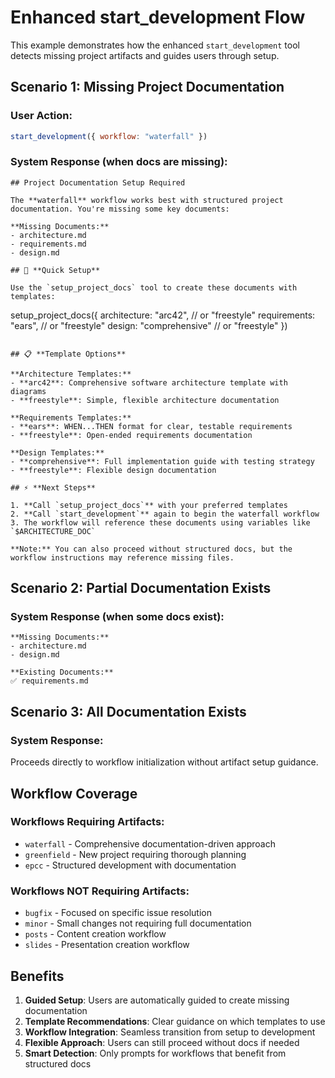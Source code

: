 # Enhanced start_development Flow

This example demonstrates how the enhanced `start_development` tool detects missing project artifacts and guides users through setup.

## Scenario 1: Missing Project Documentation

### User Action:
```javascript
start_development({ workflow: "waterfall" })
```

### System Response (when docs are missing):
```
## Project Documentation Setup Required

The **waterfall** workflow works best with structured project documentation. You're missing some key documents:

**Missing Documents:**
- architecture.md
- requirements.md
- design.md

## 🚀 **Quick Setup**

Use the `setup_project_docs` tool to create these documents with templates:

```
setup_project_docs({
  architecture: "arc42",        // or "freestyle"
  requirements: "ears",         // or "freestyle" 
  design: "comprehensive"       // or "freestyle"
})
```

## 📋 **Template Options**

**Architecture Templates:**
- **arc42**: Comprehensive software architecture template with diagrams
- **freestyle**: Simple, flexible architecture documentation

**Requirements Templates:**
- **ears**: WHEN...THEN format for clear, testable requirements
- **freestyle**: Open-ended requirements documentation

**Design Templates:**
- **comprehensive**: Full implementation guide with testing strategy
- **freestyle**: Flexible design documentation

## ⚡ **Next Steps**

1. **Call `setup_project_docs`** with your preferred templates
2. **Call `start_development`** again to begin the waterfall workflow
3. The workflow will reference these documents using variables like `$ARCHITECTURE_DOC`

**Note:** You can also proceed without structured docs, but the workflow instructions may reference missing files.
```

## Scenario 2: Partial Documentation Exists

### System Response (when some docs exist):
```
**Missing Documents:**
- architecture.md
- design.md

**Existing Documents:**
✅ requirements.md
```

## Scenario 3: All Documentation Exists

### System Response:
Proceeds directly to workflow initialization without artifact setup guidance.

## Workflow Coverage

### **Workflows Requiring Artifacts:**
- `waterfall` - Comprehensive documentation-driven approach
- `greenfield` - New project requiring thorough planning
- `epcc` - Structured development with documentation

### **Workflows NOT Requiring Artifacts:**
- `bugfix` - Focused on specific issue resolution
- `minor` - Small changes not requiring full documentation
- `posts` - Content creation workflow
- `slides` - Presentation creation workflow

## Benefits

1. **Guided Setup**: Users are automatically guided to create missing documentation
2. **Template Recommendations**: Clear guidance on which templates to use
3. **Workflow Integration**: Seamless transition from setup to development
4. **Flexible Approach**: Users can still proceed without docs if needed
5. **Smart Detection**: Only prompts for workflows that benefit from structured docs
